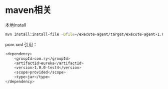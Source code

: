 # maven相关

本地install

```bash
mvn install:install-file -Dfile=/execute-agent/target/execute-agent-1.0-SNAPSHOT.jar -DgroupId=com.ry -DartifactId=eureka -Dpackaging=jar -Dversion=1.0.0-test4
```

pom.xml 引用：

```bash
<dependency>
    <groupId>com.ry</groupId>
    <artifactId>eureka</artifactId>
    <version>1.0.0-test4</version>
    <scope>provided</scope>
    <type>jar</type>
</dependency>

```
